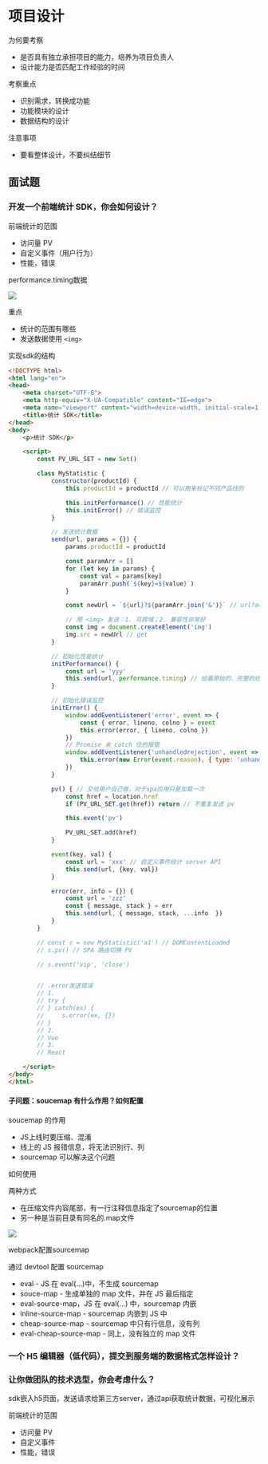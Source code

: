 # 项目设计

为何要考察

- 是否具有独立承担项目的能力，培养为项目负责人
- 设计能力是否匹配工作经验的时间

考察重点

- 识别需求，转换成功能
-  功能模块的设计 
- 数据结构的设计 

注意事项

- 要看整体设计，不要纠结细节 

## 面试题

### 开发一个前端统计 SDK，你会如何设计？

前端统计的范围

- 访问量 PV
- 自定义事件（用户行为）
- 性能，错误

performance.timing数据

![](http://cdn.wangtongmeng.com/20240925192927-cf6920.png)

重点

- 统计的范围有哪些
- 发送数据使用 `<img>`

实现sdk的结构

```html
<!DOCTYPE html>
<html lang="en">
<head>
    <meta charset="UTF-8">
    <meta http-equiv="X-UA-Compatible" content="IE=edge">
    <meta name="viewport" content="width=device-width, initial-scale=1.0">
    <title>统计 SDK</title>
</head>
<body>
    <p>统计 SDK</p>

    <script>
        const PV_URL_SET = new Set()

        class MyStatistic {
            constructor(productId) {
                this.productId = productId // 可以用来标记不同产品线的

                this.initPerformance() // 性能统计
                this.initError() // 错误监控
            }

            // 发送统计数据
            send(url, params = {}) {
                params.productId = productId

                const paramArr = []
                for (let key in params) {
                    const val = params[key]
                    paramArr.push(`${key}=${value}`)
                }

                const newUrl = `${url}?${paramArr.join('&')}` // url?a=10&b=20

                // 用 <img> 发送：1. 可跨域；2. 兼容性非常好
                const img = document.createElement('img')
                img.src = newUrl // get
            }

            // 初始化性能统计
            initPerformance() {
                const url = 'yyy'
                this.send(url, performance.timing) // 给最原始的、完整的结果，原始数据
            }

            // 初始化错误监控
            initError() {
                window.addEventListener('error', event => {
                    const { error, lineno, colno } = event
                    this.error(error, { lineno, colno })
                })
                // Promise 未 catch 住的报错
                window.addEventListener('unhandledrejection', event => {
                    this.error(new Error(event.reason), { type: 'unhandledrejection' })
                })
            }

            pv() { // 交给用户自己做，对于spa应用只是加载一次
                const href = location.href
                if (PV_URL_SET.get(href)) return // 不重复发送 pv

                this.event('pv')

                PV_URL_SET.add(href)
            }

            event(key, val) {
                const url = 'xxx' // 自定义事件统计 server API
                this.send(url, {key, val})
            }

            error(err, info = {}) {
                const url = 'zzz'
                const { message, stack } = err
                this.send(url, { message, stack, ...info  })
            }
        }

        // const s = new MyStatistic('a1') // DOMContentLoaded
        // s.pv() // SPA 路由切换 PV

        // s.event('vip', 'close')


        // .error发送错误
        // 1.
        // try {
        // } catch(ex) {
        //     s.error(ex, {})
        // }
        // 2.
        // Vue
        // 3.
        // React

    </script>
</body>
</html>
```

#### 子问题：soucemap 有什么作用？如何配置

soucemap 的作用

- JS上线时要压缩、混淆
- 线上的 JS 报错信息，将无法识别行、列
- sourcemap 可以解决这个问题

如何使用

两种方式

- 在压缩文件内容尾部，有一行注释信息指定了sourcemap的位置
- 另一种是当前目录有同名的.map文件

![](http://cdn.wangtongmeng.com/20240925194753-b7d941.png)

webpack配置sourcemap

通过 devtool 配置 sourcemap

- eval - JS 在 eval(...)中，不生成 sourcemap
- souce-map - 生成单独的 map 文件，并在 JS 最后指定
- eval-source-map，JS 在 eval(...) 中，sourcemap 内嵌
- inline-source-map - sourcemap 内嵌到 JS 中
- cheap-source-map - sourcemap 中只有行信息，没有列
- eval-cheap-source-map - 同上，没有独立的 map 文件

 ### 一个 H5 编辑器（低代码），提交到服务端的数据格式怎样设计？

### 让你做团队的技术选型，你会考虑什么？

sdk嵌入h5页面，发送请求给第三方server，通过api获取统计数据，可视化展示

前端统计的范围

- 访问量 PV
- 自定义事件
- 性能，错误



 